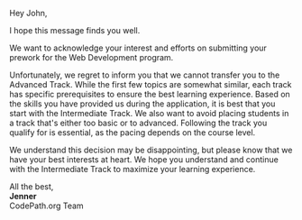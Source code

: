 Hey John,

I hope this message finds you well.

We want to acknowledge your interest and efforts on submitting your prework for the Web Development program. 

Unfortunately, we regret to inform you that we cannot transfer you to the Advanced Track. While the first few topics are somewhat similar, each track has specific prerequisites to ensure the best learning experience. Based on the skills you have provided us during the application, it is best that you start with the Intermediate Track. We also want to avoid placing students in a track that's either too basic or to advanced. Following the track you qualify for is essential, as the pacing depends on the course level. 

We understand this decision may be disappointing, but please know that we have your best interests at heart. We hope you understand and continue with the Intermediate Track to maximize your learning experience.

All the best, <br>
**Jenner** <br>
CodePath.org Team

